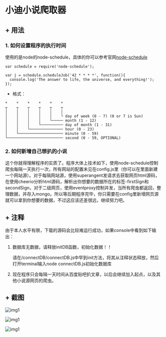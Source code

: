# 小迪小说爬取器

## + 用法
### 1. 如何设置程序的执行时间
使用的是node的node-schedule，具体的你可以参考官网[node-schedule](https://www.npmjs.com/package/node-schedule#recurrence-rule-scheduling)

```
var schedule = require('node-schedule');
 
var j = schedule.scheduleJob('42 * * * *', function(){
  console.log('The answer to life, the universe, and everything!');
});
```
  + 格式：
```
*    *    *    *    *    *
┬    ┬    ┬    ┬    ┬    ┬
│    │    │    │    │    |
│    │    │    │    │    └ day of week (0 - 7) (0 or 7 is Sun)
│    │    │    │    └───── month (1 - 12)
│    │    │    └────────── day of month (1 - 31)
│    │    └─────────────── hour (0 - 23)
│    └──────────────────── minute (0 - 59)
└───────────────────────── second (0 - 59, OPTIONAL)
```

### 2. 如何新增自己想扒的小说

这个你就得理解程序的实质了。程序大体上技术如下，使用node-schedule控制爬虫每隔一天执行一次，所有网站的配置未见在config.js里（你可以在里面新建一个网站源）。对于每隔网站源，使用superangent发请求去获取网页html源码，在使用cheerio分析html源码，解析出你想要的数据所在的标签-firstSign和secondSign，对于二级网页，使用eventproxy控制并发，当所有爬虫都返回，整理数据，并存入mongo。所以等后期程序完毕，你只需要在config里新增网页源就可以拿到你想要的数据，不过这应该还差很远，继续努力吧。


## + 注释

由于本人水平有限，下载的源码会比较难运行成功，如果console中看到如下输出：

1. 数据库无数据，请释放initDB函数，初始化数据！！

   请在/connectDB/connectDB.js中早到init方法，将其从注释状态释放，然后打开terminal输入node connectDB.js初始化数据库
   
2. 现在程序只会每隔一天时间从百度贴吧扒文章，以后会继续加入起点，以及其他小说源网页的爬虫。

## + 截图

![img1](http://res.cloudinary.com/idwzx/image/upload/v1472804218/Screenshot_from_2016-09-02_16-16-13_m0psdb.png)

![img1](http://res.cloudinary.com/idwzx/image/upload/v1472804354/Screenshot_from_2016-09-02_16-19-02_fzdmpk.png)

![img1](http://res.cloudinary.com/idwzx/image/upload/v1472804324/Screenshot_from_2016-09-02_16-18-13_f7rulp.png)

